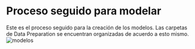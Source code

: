 # Proceso seguido para modelar
Este es el proceso seguido para la creación de los modelos. Las carpetas de Data Preparation se encuentran organizadas de acuerdo a esto mismo.
![modelos](https://user-images.githubusercontent.com/46075159/203157995-ac7bdadd-b045-4ef3-87e6-20a1f05919e8.png)
